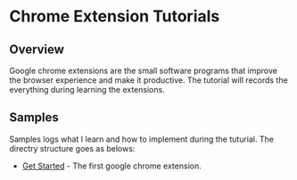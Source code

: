 # Chrome Extension Tutorials

## Overview
Google chrome extensions are the small software programs that improve the browser experience and make it productive. The tutorial will records the everything during learning the extensions.

## Samples
Samples logs what I learn and how to implement during the tuturial. The directry structure goes as belows:
- [Get Started](/get-started/readme.md) - The first google chrome extension.
